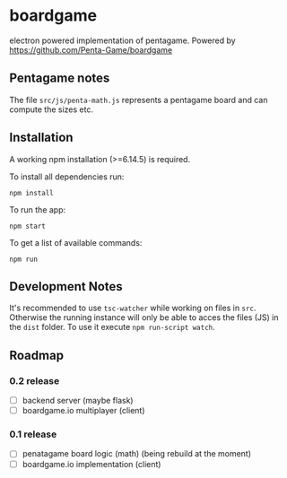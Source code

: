 # boardgame

electron powered implementation of pentagame. Powered by https://github.com/Penta-Game/boardgame

## Pentagame notes

The file `src/js/penta-math.js` represents a pentagame board and can compute the sizes etc.

## Installation

A working npm installation (>=6.14.5) is required.

To install all dependencies run:

`npm install`

To run the app:

`npm start`

To get a list of available commands:

`npm run`

## Development Notes

It's recommended to use `tsc-watcher` while working on files in `src`. Otherwise the running instance will only be able to acces the files (JS) in the `dist` folder. To use it execute `npm run-script watch`.

## Roadmap

### 0.2 release

- [ ] backend server (maybe flask)
- [ ] boardgame.io multiplayer (client)

### 0.1 release

- [ ] penatagame board logic (math) (being rebuild at the moment)
- [ ] boardgame.io implementation (client)

